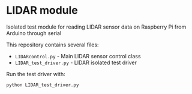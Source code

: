 # LIDAR module 

Isolated test module for reading LIDAR sensor data on Raspberry Pi from Arduino through serial

This repository contains several files:
* `LIDARcontrol.py` - Main LIDAR sensor control class 
* `LIDAR_test_driver.py` - LIDAR isolated test driver 

Run the test driver with:
```
python LIDAR_test_driver.py
```

